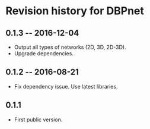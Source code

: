 # Revision history for DBPnet

## 0.1.3  -- 2016-12-04

* Output all types of networks (2D, 3D, 2D-3D).
* Upgrade dependencies.

## 0.1.2  -- 2016-08-21

* Fix dependency issue. Use latest libraries.

## 0.1.1

* First public version.
